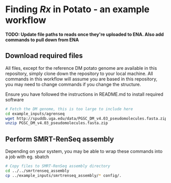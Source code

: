 # Finding *Rx* in Potato - an example workflow

**TODO: Update file paths to reads once they're uploaded to ENA. Also add commands to pull down from ENA**

## Download required files

All files, except for the reference DM potato genome are available in this repository, simply clone down the repository to your local machine. All commands in this workflow will assume you are based in this repository, you may need to change commands if you change the structure.

Ensure you have followed the instructions in README.md to install required software

```bash
# Fetch the DM genome, this is too large to include here
cd example_inputs/agrenseq
wget http://spuddb.uga.edu/data/PGSC_DM_v4.03_pseudomolecules.fasta.zip
unzip PGSC_DM_v4.03_pseudomolecules.fasta.zip
```

## Perform SMRT-RenSeq assembly

Depending on your system, you may be able to wrap these commands into a job with eg. sbatch

```bash
# Copy files to SMRT-RenSeq assembly directory
cd ../../smrtrenseq_assembly
cp ../example_inputs/smrtrenseq_assembly/* config/.
```
